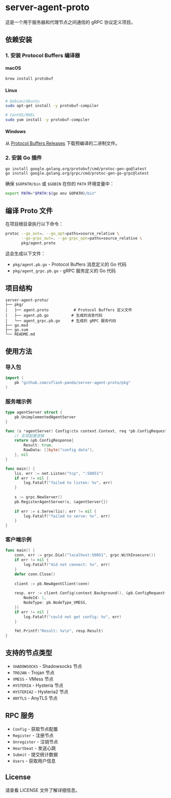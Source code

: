 # server-agent-proto

这是一个用于服务器和代理节点之间通信的 gRPC 协议定义项目。

## 依赖安装

### 1. 安装 Protocol Buffers 编译器

#### macOS
```bash
brew install protobuf
```

#### Linux
```bash
# Debian/Ubuntu
sudo apt-get install -y protobuf-compiler

# CentOS/RHEL
sudo yum install -y protobuf-compiler
```

#### Windows
从 [Protocol Buffers Releases](https://github.com/protocolbuffers/protobuf/releases) 下载预编译的二进制文件。

### 2. 安装 Go 插件

```bash
go install google.golang.org/protobuf/cmd/protoc-gen-go@latest
go install google.golang.org/grpc/cmd/protoc-gen-go-grpc@latest
```

确保 `$GOPATH/bin` 或 `$GOBIN` 在你的 `PATH` 环境变量中：

```bash
export PATH="$PATH:$(go env GOPATH)/bin"
```

## 编译 Proto 文件

在项目根目录执行以下命令：

```bash
protoc --go_out=. --go_opt=paths=source_relative \
       --go-grpc_out=. --go-grpc_opt=paths=source_relative \
       pkg/agent.proto
```

这会生成以下文件：
- `pkg/agent.pb.go` - Protocol Buffers 消息定义的 Go 代码
- `pkg/agent_grpc.pb.go` - gRPC 服务定义的 Go 代码

## 项目结构

```
server-agent-proto/
├── pkg/
│   ├── agent.proto           # Protocol Buffers 定义文件
│   ├── agent.pb.go          # 生成的消息代码
│   └── agent_grpc.pb.go     # 生成的 gRPC 服务代码
├── go.mod
├── go.sum
└── README.md
```

## 使用方法

### 导入包

```go
import (
    pb "github.com/xflash-panda/server-agent-proto/pkg"
)
```

### 服务端示例

```go
type agentServer struct {
    pb.UnimplementedAgentServer
}

func (s *agentServer) Config(ctx context.Context, req *pb.ConfigRequest) (*pb.ConfigResponse, error) {
    // 实现配置逻辑
    return &pb.ConfigResponse{
        Result: true,
        RawData: []byte("config data"),
    }, nil
}

func main() {
    lis, err := net.Listen("tcp", ":50051")
    if err != nil {
        log.Fatalf("failed to listen: %v", err)
    }
    
    s := grpc.NewServer()
    pb.RegisterAgentServer(s, &agentServer{})
    
    if err := s.Serve(lis); err != nil {
        log.Fatalf("failed to serve: %v", err)
    }
}
```

### 客户端示例

```go
func main() {
    conn, err := grpc.Dial("localhost:50051", grpc.WithInsecure())
    if err != nil {
        log.Fatalf("did not connect: %v", err)
    }
    defer conn.Close()
    
    client := pb.NewAgentClient(conn)
    
    resp, err := client.Config(context.Background(), &pb.ConfigRequest{
        NodeId: 1,
        NodeType: pb.NodeType_VMESS,
    })
    if err != nil {
        log.Fatalf("could not get config: %v", err)
    }
    
    fmt.Printf("Result: %v\n", resp.Result)
}
```

## 支持的节点类型

- `SHADOWSOCKS` - Shadowsocks 节点
- `TROJAN` - Trojan 节点
- `VMESS` - VMess 节点
- `HYSTERIA` - Hysteria 节点
- `HYSTERIA2` - Hysteria2 节点
- `ANYTLS` - AnyTLS 节点

## RPC 服务

- `Config` - 获取节点配置
- `Register` - 注册节点
- `Unregister` - 注销节点
- `Heartbeat` - 发送心跳
- `Submit` - 提交统计数据
- `Users` - 获取用户信息

## License

请查看 LICENSE 文件了解详细信息。
